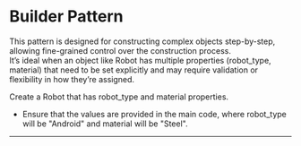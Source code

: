 # Builder Pattern

This pattern is designed for constructing complex objects step-by-step, allowing fine-grained control over the construction process.  
It’s ideal when an object like Robot has multiple properties (robot_type, material) that need to be set explicitly and may require validation or flexibility in how they’re assigned.

Create a Robot that has robot_type and material properties.

- Ensure that the values are provided in the main code, where robot_type will be "Android" and material will be "Steel".

---


